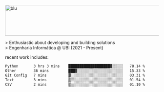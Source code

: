 
<img width="1415" height="100" alt="blu" src="https://github.com/rdsilva01/rdsilva01/assets/101207588/deb060e5-d035-4f09-b511-e3f50605b207">

\> Enthusiastic about developing and building solutions <br>
\> Engenharia Informática @ UBI (2021 - Present)

<!-- <a href="https://www.rodrigosilva.live/">personal website</a> 🏁 -->

<!-- ![](https://komarev.com/ghpvc/?username=rdsilva01) -->

recent work includes:
<!--START_SECTION:waka-->

```txt
Python       3 hrs 3 mins    ███████████████████▓░░░░░   78.14 %
Other        36 mins         ███▓░░░░░░░░░░░░░░░░░░░░░   15.33 %
Git Config   7 mins          ▓░░░░░░░░░░░░░░░░░░░░░░░░   03.31 %
Text         3 mins          ▒░░░░░░░░░░░░░░░░░░░░░░░░   01.54 %
CSV          2 mins          ▒░░░░░░░░░░░░░░░░░░░░░░░░   01.10 %
```

<!--END_SECTION:waka-->

